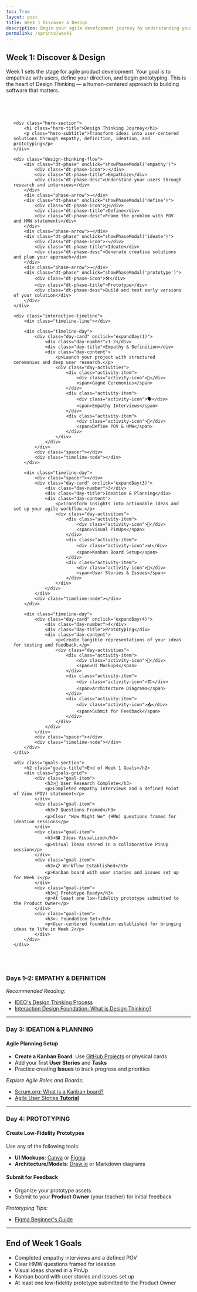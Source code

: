 ```yaml
---
toc: True
layout: post
title: Week 1 Discover & Design
description: Begin your agile development journey by understanding your users, defining problems, and prototyping early solutions. Use design thinking to build meaningful products.
permalink: /sprints/week1
---
```


<title>Week 1: Discover & Design Interactive Journey</title>

<style>
    .design-thinking-visualizer {
        font-family: -apple-system, BlinkMacSystemFont, 'Segoe UI', Roboto, sans-serif;
        max-width: 1200px;
        margin: 40px auto;
        padding: 20px;
        position: relative;
    }

    .hero-section {
        text-align: center;
        padding: 60px 20px;
        background: linear-gradient(135deg, #667eea 0%, #764ba2 100%);
        border-radius: 20px;
        margin-bottom: 40px;
        color: white;
        position: relative;
        overflow: hidden;
    }

    .hero-section::before {
        content: '';
        position: absolute;
        top: -50%;
        left: -50%;
        width: 200%;
        height: 200%;
        background: repeating-linear-gradient(
            45deg,
            transparent,
            transparent 2px,
            rgba(255,255,255,0.03) 2px,
            rgba(255,255,255,0.03) 4px
        );
        animation: float 20s linear infinite;
    }

    @keyframes float {
        0% { transform: translate(-50%, -50%) rotate(0deg); }
        100% { transform: translate(-50%, -50%) rotate(360deg); }
    }

    .hero-title {
        font-size: 3.5em;
        font-weight: 800;
        margin-bottom: 20px;
        background: linear-gradient(45deg, #ff6b6b, #4ecdc4, #45b7d1, #96ceb4);
        background-size: 300% 300%;
        -webkit-background-clip: text;
        -webkit-text-fill-color: transparent;
        background-clip: text;
        animation: gradientShift 4s ease infinite;
        position: relative;
        z-index: 2;
    }

    @keyframes gradientShift {
        0%, 100% { background-position: 0% 50%; }
        25% { background-position: 100% 50%; }
        50% { background-position: 50% 100%; }
        75% { background-position: 50% 0%; }
    }

    .hero-subtitle {
        font-size: 1.3em;
        opacity: 0.9;
        position: relative;
        z-index: 2;
        color: white;
    }

    .design-thinking-flow {
        display: flex;
        justify-content: space-between;
        align-items: center;
        margin: 60px 0;
        padding: 40px;
        background: linear-gradient(135deg, rgba(255,255,255,0.1), rgba(255,255,255,0.05));
        border-radius: 20px;
        backdrop-filter: blur(10px);
        border: 1px solid rgba(255,255,255,0.1);
        position: relative;
        overflow: hidden;
    }

    .dt-phase {
        flex: 1;
        text-align: center;
        padding: 20px;
        position: relative;
        cursor: pointer;
        transition: all 0.3s ease;
        border-radius: 15px;
        margin: 0 10px;
    }

    .dt-phase:hover {
        background: rgba(255,255,255,0.1);
        transform: translateY(-5px);
        box-shadow: 0 10px 30px rgba(0,0,0,0.1);
    }

    .dt-phase-icon {
        width: 80px;
        height: 80px;
        margin: 0 auto 15px;
        background: linear-gradient(135deg, #ff6b6b, #4ecdc4);
        border-radius: 50%;
        display: flex;
        align-items: center;
        justify-content: center;
        font-size: 2em;
        color: white;
        transition: all 0.3s ease;
        position: relative;
        overflow: hidden;
    }

    .dt-phase-icon::before {
        content: '';
        position: absolute;
        top: -50%;
        left: -50%;
        width: 200%;
        height: 200%;
        background: linear-gradient(45deg, transparent, rgba(255,255,255,0.2), transparent);
        transform: rotate(-45deg);
        transition: all 0.6s ease;
        opacity: 0;
    }

    .dt-phase:hover .dt-phase-icon::before {
        opacity: 1;
        animation: shimmer 1.5s ease;
    }

    @keyframes shimmer {
        0% { transform: translateX(-100%) translateY(-100%) rotate(-45deg); }
        100% { transform: translateX(100%) translateY(100%) rotate(-45deg); }
    }

    .dt-phase-title {
        font-size: 1.2em;
        font-weight: bold;
        margin-bottom: 10px;
        color: #333;
    }

    .dt-phase-desc {
        font-size: 0.9em;
        color: #666;
        line-height: 1.4;
    }

    .phase-arrow {
        color: #667eea;
        font-size: 2em;
        flex-shrink: 0;
        animation: pulse 2s ease infinite;
    }

    @keyframes pulse {
        0%, 100% { transform: scale(1); opacity: 0.7; }
        50% { transform: scale(1.1); opacity: 1; }
    }

    .interactive-timeline {
        position: relative;
        margin: 80px 0;
    }

    .timeline-line {
        position: absolute;
        left: 50%;
        top: 0;
        bottom: 0;
        width: 4px;
        background: linear-gradient(to bottom, #ff6b6b, #4ecdc4, #45b7d1, #96ceb4);
        transform: translateX(-50%);
        border-radius: 2px;
        z-index: 1;
    }

    .timeline-day {
        position: relative;
        margin: 60px 0;
        display: flex;
        align-items: center;
        opacity: 0;
        animation: slideIn 0.8s ease forwards;
    }

    .timeline-day:nth-child(2) { animation-delay: 0.2s; }
    .timeline-day:nth-child(3) { animation-delay: 0.4s; }
    .timeline-day:nth-child(4) { animation-delay: 0.6s; }
    .timeline-day:nth-child(5) { animation-delay: 0.8s; }

    @keyframes slideIn {
        from {
            opacity: 0;
            transform: translateY(30px);
        }
        to {
            opacity: 1;
            transform: translateY(0);
        }
    }

    .timeline-day:nth-child(odd) {
        flex-direction: row;
    }

    .timeline-day:nth-child(even) {
        flex-direction: row-reverse;
    }

    .day-card {
        width: 45%;
        background: linear-gradient(135deg, rgba(255,255,255,0.95), rgba(255,255,255,0.85));
        border-radius: 20px;
        padding: 30px;
        box-shadow: 0 20px 40px rgba(0,0,0,0.1);
        border: 1px solid rgba(255,255,255,0.3);
        position: relative;
        cursor: pointer;
        transition: all 0.4s cubic-bezier(0.175, 0.885, 0.32, 1.275);
        backdrop-filter: blur(10px);
    }

    .day-card:hover {
        transform: translateY(-10px) scale(1.02);
        box-shadow: 0 30px 60px rgba(0,0,0,0.15);
    }

    .day-card::before {
        content: '';
        position: absolute;
        top: -2px;
        left: -2px;
        right: -2px;
        bottom: -2px;
        background: linear-gradient(45deg, #ff6b6b, #4ecdc4, #45b7d1, #96ceb4);
        border-radius: 22px;
        z-index: -1;
        opacity: 0;
        transition: opacity 0.3s ease;
    }

    .day-card:hover::before {
        opacity: 1;
    }

    .day-number {
        position: absolute;
        top: -15px;
        right: 20px;
        width: 50px;
        height: 50px;
        background: linear-gradient(135deg, #667eea, #764ba2);
        border-radius: 50%;
        display: flex;
        align-items: center;
        justify-content: center;
        color: white;
        font-weight: bold;
        font-size: 1.2em;
        box-shadow: 0 10px 30px rgba(102, 126, 234, 0.3);
    }

    .day-title {
        font-size: 1.5em;
        font-weight: bold;
        margin-bottom: 15px;
        color: #333;
        background: linear-gradient(135deg, #667eea, #764ba2);
        -webkit-background-clip: text;
        -webkit-text-fill-color: transparent;
        background-clip: text;
    }

    .day-content {
        color: #555;
        line-height: 1.6;
    }

    .day-activities {
        margin-top: 20px;
    }

    .activity-item {
        display: flex;
        align-items: center;
        margin: 10px 0;
        padding: 10px;
        background: rgba(102, 126, 234, 0.1);
        border-radius: 10px;
        transition: all 0.3s ease;
        cursor: pointer;
    }

    .activity-item:hover {
        background: rgba(102, 126, 234, 0.2);
        transform: translateX(5px);
    }

    .activity-icon {
        width: 24px;
        height: 24px;
        margin-right: 12px;
        background: linear-gradient(135deg, #ff6b6b, #4ecdc4);
        border-radius: 50%;
        display: flex;
        align-items: center;
        justify-content: center;
        color: white;
        font-size: 0.8em;
        flex-shrink: 0;
    }

    .timeline-node {
        width: 20px;
        height: 20px;
        background: linear-gradient(135deg, #667eea, #764ba2);
        border-radius: 50%;
        position: absolute;
        left: 50%;
        top: 50%;
        transform: translate(-50%, -50%);
        z-index: 2;
        box-shadow: 0 0 20px rgba(102, 126, 234, 0.5);
        animation: glow 2s ease infinite alternate;
    }

    @keyframes glow {
        from { box-shadow: 0 0 20px rgba(102, 126, 234, 0.5); }
        to { box-shadow: 0 0 30px rgba(102, 126, 234, 0.8); }
    }

    .spacer {
        width: 10%;
    }

    .goals-section {
        margin-top: 80px;
        padding: 40px;
        background: linear-gradient(135deg, rgba(76, 175, 80, 0.1), rgba(139, 195, 74, 0.1));
        border-radius: 20px;
        border-left: 5px solid #4CAF50;
    }

    .goals-title {
        font-size: 2em;
        font-weight: bold;
        margin-bottom: 30px;
        color: #2E7D32;
        text-align: center;
    }

    .goals-grid {
        display: grid;
        grid-template-columns: repeat(auto-fit, minmax(300px, 1fr));
        gap: 20px;
    }

    .goal-item {
        background: white;
        padding: 20px;
        border-radius: 15px;
        box-shadow: 0 10px 30px rgba(0,0,0,0.1);
        transition: all 0.3s ease;
        position: relative;
        overflow: hidden;
    }

    .goal-item::before {
        content: '';
        position: absolute;
        top: 0;
        left: 0;
        width: 100%;
        height: 4px;
        background: linear-gradient(90deg, #4CAF50, #8BC34A);
    }

    .goal-item:hover {
        transform: translateY(-5px);
        box-shadow: 0 15px 40px rgba(0,0,0,0.15);
    }

    .goal-item h3 {
        color: #2E7D32 !important;
        margin-bottom: 10px;
    }

    .goal-item p {
        color: black !important;
    }

    .modal {
        display: none;
        position: fixed;
        top: 0;
        left: 0;
        width: 100%;
        height: 100%;
        background: rgba(0,0,0,0.8);
        z-index: 1000;
        backdrop-filter: blur(5px);
    }

    .modal-content {
        position: absolute;
        top: 50%;
        left: 50%;
        transform: translate(-50%, -50%);
        background: white;
        padding: 40px;
        border-radius: 20px;
        max-width: 600px;
        max-height: 80vh;
        overflow-y: auto;
        box-shadow: 0 30px 60px rgba(0,0,0,0.3);
    }

    .modal-content h1 {
        color: #333;
        font-size: 2em;
        margin-bottom: 20px;
        border-bottom: 3px solid #667eea;
        padding-bottom: 10px;
    }

    .modal-content h2 {
        color: #333 !important;
        font-size: 1.5em;
        margin-top: 25px;
        margin-bottom: 15px;
    }

    .modal-content h3 {
        color: #333 !important;
        font-size: 1.2em;
        margin-top: 20px;
        margin-bottom: 10px;
    }

    .modal-content p {
        color: white !important;
        line-height: 1.6;
        margin-bottom: 15px;
    }

    .modal-content ul {
        color: #333 !important;
        margin-bottom: 20px;
        padding-left: 20px;
    }

    .modal-content li {
        margin-bottom: 8px;
        line-height: 1.5;
        color: #333 !important;
    }

    .modal-content strong {
        color: white !important;
        background: #333 !important;
        padding: 2px 6px !important;
        border-radius: 4px !important;
    }

    .modal li::marker {
      color: black !important;
    }

    .day-content p {
      color: black !important;
    }
    
    .modal-content strong {
        color: #333;
    }

    .goal-item * {
      color: black;
    }

    .modal-close {
        position: absolute;
        top: 15px;
        right: 20px;
        font-size: 2em;
        cursor: pointer;
        color: #999;
        transition: color 0.3s ease;
    }

    .modal-close:hover {
        color: #333;
    }
    
    .dt-phase-title,
    .dt-phase-desc {
        color: white !important;
    }

    @media (max-width: 768px) {
        .design-thinking-flow {
            flex-direction: column;
            gap: 20px;
        }
        
        .phase-arrow {
            transform: rotate(90deg);
            margin: 10px 0;
        }
        
        .timeline-day {
            flex-direction: column !important;
        }
        
        .day-card {
            width: 100% !important;
            margin: 20px 0;
        }
        
        .timeline-line {
            left: 20px;
        }
        
        .timeline-node {
            left: 20px;
        }

        .modal-content {
            margin: 20px;
            max-width: calc(100% - 40px);
            max-height: calc(100% - 40px);
            padding: 30px 20px;
        }

        .hero-title {
            font-size: 2.5em;
        }
    }
</style>

## Week 1: Discover & Design

Week 1 sets the stage for agile product development. Your goal is to empathize with users, define your direction, and begin prototyping. This is the heart of Design Thinking — a human-centered approach to building software that matters.

<div class="design-thinking-visualizer">
    
    <div class="hero-section">
        <h1 class="hero-title">Design Thinking Journey</h1>
        <p class="hero-subtitle">Transform ideas into user-centered solutions through empathy, definition, ideation, and prototyping</p>
    </div>

    <div class="design-thinking-flow">
        <div class="dt-phase" onclick="showPhaseModal('empathy')">
            <div class="dt-phase-icon">💡</div>
            <div class="dt-phase-title">Empathize</div>
            <div class="dt-phase-desc">Understand your users through research and interviews</div>
        </div>
        <div class="phase-arrow">→</div>
        <div class="dt-phase" onclick="showPhaseModal('define')">
            <div class="dt-phase-icon">🎯</div>
            <div class="dt-phase-title">Define</div>
            <div class="dt-phase-desc">Frame the problem with POV and HMW statements</div>
        </div>
        <div class="phase-arrow">→</div>
        <div class="dt-phase" onclick="showPhaseModal('ideate')">
            <div class="dt-phase-icon">⚡</div>
            <div class="dt-phase-title">Ideate</div>
            <div class="dt-phase-desc">Generate creative solutions and plan your approach</div>
        </div>
        <div class="phase-arrow">→</div>
        <div class="dt-phase" onclick="showPhaseModal('prototype')">
            <div class="dt-phase-icon">🛠️</div>
            <div class="dt-phase-title">Prototype</div>
            <div class="dt-phase-desc">Build and test early versions of your solution</div>
        </div>
    </div>

    <div class="interactive-timeline">
        <div class="timeline-line"></div>
        
        <div class="timeline-day">
            <div class="day-card" onclick="expandDay(1)">
                <div class="day-number">1-2</div>
                <div class="day-title">Empathy & Definition</div>
                <div class="day-content">
                    <p>Launch your project with structured ceremonies and deep user research.</p>
                    <div class="day-activities">
                        <div class="activity-item">
                            <div class="activity-icon">🎯</div>
                            <span>Gagné Ceremonies</span>
                        </div>
                        <div class="activity-item">
                            <div class="activity-icon">🗣️</div>
                            <span>Empathy Interviews</span>
                        </div>
                        <div class="activity-item">
                            <div class="activity-icon">📝</div>
                            <span>Define POV & HMW</span>
                        </div>
                    </div>
                </div>
            </div>
            <div class="spacer"></div>
            <div class="timeline-node"></div>
        </div>

        <div class="timeline-day">
            <div class="spacer"></div>
            <div class="day-card" onclick="expandDay(3)">
                <div class="day-number">3</div>
                <div class="day-title">Ideation & Planning</div>
                <div class="day-content">
                    <p>Transform insights into actionable ideas and set up your agile workflow.</p>
                    <div class="day-activities">
                        <div class="activity-item">
                            <div class="activity-icon">📌</div>
                            <span>Visual PinUps</span>
                        </div>
                        <div class="activity-item">
                            <div class="activity-icon">📊</div>
                            <span>Kanban Board Setup</span>
                        </div>
                        <div class="activity-item">
                            <div class="activity-icon">📖</div>
                            <span>User Stories & Issues</span>
                        </div>
                    </div>
                </div>
            </div>
            <div class="timeline-node"></div>
        </div>

        <div class="timeline-day">
            <div class="day-card" onclick="expandDay(4)">
                <div class="day-number">4</div>
                <div class="day-title">Prototyping</div>
                <div class="day-content">
                    <p>Create tangible representations of your ideas for testing and feedback.</p>
                    <div class="day-activities">
                        <div class="activity-item">
                            <div class="activity-icon">🎨</div>
                            <span>UI Mockups</span>
                        </div>
                        <div class="activity-item">
                            <div class="activity-icon">🏗️</div>
                            <span>Architecture Diagrams</span>
                        </div>
                        <div class="activity-item">
                            <div class="activity-icon">📤</div>
                            <span>Submit for Feedback</span>
                        </div>
                    </div>
                </div>
            </div>
            <div class="spacer"></div>
            <div class="timeline-node"></div>
        </div>
    </div>

    <div class="goals-section">
        <h2 class="goals-title">End of Week 1 Goals</h2>
        <div class="goals-grid">
            <div class="goal-item">
                <h3>🎤 User Research Complete</h3>
                <p>Completed empathy interviews and a defined Point of View (POV) statement</p>
            </div>
            <div class="goal-item">
                <h3>❓ Questions Framed</h3>
                <p>Clear "How Might We" (HMW) questions framed for ideation sessions</p>
            </div>
            <div class="goal-item">
                <h3>🖼️ Ideas Visualized</h3>
                <p>Visual ideas shared in a collaborative PinUp session</p>
            </div>
            <div class="goal-item">
                <h3>📋 Workflow Established</h3>
                <p>Kanban board with user stories and issues set up for Week 2</p>
            </div>
            <div class="goal-item">
                <h3>🚀 Prototype Ready</h3>
                <p>At least one low-fidelity prototype submitted to the Product Owner</p>
            </div>
            <div class="goal-item">
                <h3>💡 Foundation Set</h3>
                <p>User-centered foundation established for bringing ideas to life in Week 2</p>
            </div>
        </div>
    </div>
</div>

<!-- Modal for detailed information -->
<div class="modal" id="phaseModal">
    <div class="modal-content">
        <span class="modal-close" onclick="closeModal()">&times;</span>
        <div id="modalContent"></div>
    </div>
</div>

<script>
    const phaseContent = {
        empathy: {
            title: "🤝 Empathy Phase",
            content: `
                <h2>Understanding Your Users</h2>
                <p>The empathy phase is about developing a deep understanding of your users' needs, thoughts, emotions, and motivations.</p>
                
                <h3>Key Activities:</h3>
                <ul>
                    <li><strong>User Interviews:</strong> Conduct 1-on-1 conversations with potential users</li>
                    <li><strong>Observation:</strong> Watch users in their natural environment</li>
                    <li><strong>Immersion:</strong> Experience the problem yourself</li>
                    <li><strong>Engagement:</strong> Connect with users on an emotional level</li>
                </ul>
                
                <h3>Questions to Ask:</h3>
                <ul>
                    <li>What challenges do users face?</li>
                    <li>What are their goals and motivations?</li>
                    <li>How do they currently solve these problems?</li>
                    <li>What emotions do they experience?</li>
                </ul>
                
                <h3>Deliverables:</h3>
                <ul>
                    <li>User personas</li>
                    <li>Empathy maps</li>
                    <li>Interview insights</li>
                    <li>User journey maps</li>
                </ul>
            `
        },
        define: {
            title: "🎯 Define Phase",
            content: `
                <h2>Framing the Problem</h2>
                <p>The define phase synthesizes your observations into a clear problem statement that guides your design direction.</p>
                
                <h3>Point of View (POV) Statement:</h3>
                <p><strong>Format:</strong> [User] needs [need] because [insight]</p>
                <p><strong>Example:</strong> Busy students need a quick way to find study groups because they struggle to connect with peers in large classes.</p>
                
                <h3>How Might We (HMW) Questions:</h3>
                <ul>
                    <li>Start with "How might we..."</li>
                    <li>Be specific enough to provide direction</li>
                    <li>Be broad enough to allow for creative solutions</li>
                    <li>Generate multiple HMW questions from one POV</li>
                </ul>
                
                <h3>Example HMW Questions:</h3>
                <ul>
                    <li>How might we make it easier for students to discover study opportunities?</li>
                    <li>How might we help students form meaningful academic connections?</li>
                    <li>How might we reduce the time it takes to organize study sessions?</li>
                </ul>
            `
        },
        ideate: {
            title: "⚡ Ideate Phase",
            content: `
                <h2>Generating Creative Solutions</h2>
                <p>The ideation phase focuses on generating a wide range of creative solutions to address your defined problem.</p>
                
                <h3>Brainstorming Techniques:</h3>
                <ul>
                    <li><strong>Brainstorming:</strong> Generate as many ideas as possible</li>
                    <li><strong>Mind Mapping:</strong> Visually connect related concepts</li>
                    <li><strong>Sketching:</strong> Draw out ideas quickly</li>
                    <li><strong>Storyboarding:</strong> Map user interactions over time</li>
                </ul>
                
                <h3>Rules for Effective Ideation:</h3>
                <ul>
                    <li>Defer judgment - no criticism during generation</li>
                    <li>Strive for quantity over quality initially</li>
                    <li>Build on others' ideas</li>
                    <li>Stay focused on your HMW questions</li>
                    <li>Be visual and get wild with ideas</li>
                </ul>
                
                <h3>Agile Planning Setup:</h3>
                <ul>
                    <li>Create Kanban boards (To Do, In Progress, Done)</li>
                    <li>Write user stories in the format: "As a [user], I want [goal] so that [benefit]"</li>
                    <li>Break stories into actionable tasks</li>
                    <li>Prioritize based on user value and effort</li>
                </ul>
            `
        },
        prototype: {
            title: "🛠️ Prototype Phase",
            content: `
                <h2>Building to Think</h2>
                <p>Prototyping is about creating tangible representations of your ideas to test and learn quickly.</p>
                
                <h3>Types of Prototypes:</h3>
                <ul>
                    <li><strong>Low-fidelity:</strong> Paper sketches, wireframes, basic mockups</li>
                    <li><strong>Digital mockups:</strong> Figma, Canva, or Sketch designs</li>
                    <li><strong>Interactive prototypes:</strong> Clickable demos</li>
                    <li><strong>System diagrams:</strong> Architecture and data flow visualizations</li>
                </ul>
                
                <h3>Prototyping Principles:</h3>
                <ul>
                    <li><strong>Start rough:</strong> Don't worry about perfection</li>
                    <li><strong>Focus on core functionality:</strong> Address your main HMW questions</li>
                    <li><strong>Make it testable:</strong> Users should be able to interact with key features</li>
                    <li><strong>Iterate quickly:</strong> Build, test, learn, repeat</li>
                </ul>
                
                <h3>Tools You Can Use:</h3>
                <ul>
                    <li><strong>UI Design:</strong> Figma, Canva, Sketch</li>
                    <li><strong>Diagramming:</strong> Draw.io, Lucidchart, Miro</li>
                    <li><strong>Paper prototyping:</strong> Pen, paper, sticky notes</li>
                    <li><strong>Code prototypes:</strong> HTML/CSS, Tailwind, etc.</li>
                </ul>
                
                <h3>Getting Feedback:</h3>
                <ul>
                    <li>Present to your Product Owner (teacher)</li>
                    <li>Test with potential users</li>
                    <li>Document what you learn</li>
                    <li>Plan improvements for the next iteration</li>
                </ul>
            `
        }
    };

    function showPhaseModal(phase) {
        const modal = document.getElementById('phaseModal');
        const modalContent = document.getElementById('modalContent');
        const content = phaseContent[phase];
        
        modalContent.innerHTML = `
            <h1>${content.title}</h1>
            ${content.content}
        `;
        
        modal.style.display = 'block';
        document.body.style.overflow = 'hidden';
    }

    function closeModal() {
        const modal = document.getElementById('phaseModal');
        modal.style.display = 'none';
        document.body.style.overflow = 'auto';
    }

    function expandDay(dayNumber) {
        // Add expansion functionality here
        console.log(`Expanding day ${dayNumber}`);
        // You could show more detailed information about each day
    }

    // Close modal when clicking outside
    window.onclick = function(event) {
        const modal = document.getElementById('phaseModal');
        if (event.target === modal) {
            closeModal();
        }
    }

    // Add some interactive animations on scroll
    function animateOnScroll() {
        const elements = document.querySelectorAll('.timeline-day');
        const windowHeight = window.innerHeight;
        
        elements.forEach(element => {
            const elementTop = element.getBoundingClientRect().top;
            const elementVisible = 150;
            
            if (elementTop < windowHeight - elementVisible) {
                element.style.animationPlayState = 'running';
            }
        });
    }

    window.addEventListener('scroll', animateOnScroll);
    
    // Initialize animations
    document.addEventListener('DOMContentLoaded', () => {
        animateOnScroll();
    });
</script>

### Days 1–2: EMPATHY & DEFINITION

*Recommended Reading:*

* [IDEO's Design Thinking Process](https://designthinking.ideo.com/)
* [Interaction Design Foundation: What is Design Thinking?](https://www.interaction-design.org/literature/topics/design-thinking)

---

### Day 3: IDEATION & PLANNING

#### Agile Planning Setup

* **Create a Kanban Board**: Use [GitHub Projects](https://docs.github.com/en/issues/planning-and-tracking-with-projects/learning-about-projects/about-projects) or physical cards
* Add your first **User Stories** and **Tasks**
* Practice creating **Issues** to track progress and priorities

 *Explore Agile Roles and Boards:*

* [Scrum.org: What is a Kanban board?](https://www.scrum.org/resources/what-is-kanban)
* [Agile User Stories ](https://www.mountaingoatsoftware.com/agile/user-stories)[**Tutorial**](https://www.mountaingoatsoftware.com/agile/user-stories)

---

### Day 4: PROTOTYPING

#### Create Low-Fidelity Prototypes

Use any of the following tools:

* **UI Mockups**: [Canva](https://www.canva.com/) or [Figma](https://www.figma.com/)
* **Architecture/Models**: [Draw.io](https://draw.io/) or Markdown diagrams

#### Submit for Feedback

* Organize your prototype assets
* Submit to your **Product Owner** (your teacher) for initial feedback

 *Prototyping Tips:*

* [Figma Beginner's Guide](https://help.figma.com/hc/en-us/articles/360040514073-Learn-Figma)

---

## End of Week 1 Goals

* Completed empathy interviews and a defined POV
* Clear HMW questions framed for ideation
* Visual ideas shared in a PinUp
* Kanban board with user stories and issues set up
* At least one low-fidelity prototype submitted to the Product Owner
